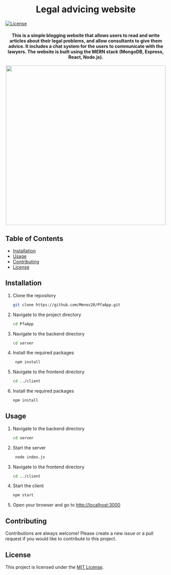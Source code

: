 <h1 align="center">Legal advicing website</h1>

[![License](https://img.shields.io/badge/license-MIT-blue.svg)](LICENSE)

<h4 align="center">This is a simple blogging website that allows users to read and write articles about their legal problems, and allow consultants to give them advice. It includes a chat system for the users to communicate with the lawyers. The website is built using the MERN stack (MongoDB, Express, React, Node.js).</h4>

<div align="center"><img height="500px" src="https://github.com/Menez20/PfaApp/assets/77332141/94b6ce7a-3cfb-45e0-91cc-aff28cf8c798" /></div>


## Table of Contents

- [Installation](#installation)
- [Usage](#usage)
- [Contributing](#contributing)
- [License](#license)

## Installation

1. Clone the repository
   ```sh
   git clone https://github.com/Menez20/PfaApp.git
   ```
2. Navigate to the project directory
   ```sh
   cd PfaApp
   ```
3. Navigate to the backend directory
   ```sh
   cd server
   ```
4. Install the required packages
   ```sh
    npm install
   ```
5. Navigate to the frontend directory
   ```sh
   cd ../client
   ```
6. Install the required packages
   ```sh
   npm install
   ```

## Usage

1. Navigate to the backend directory
   ```sh
   cd server
   ```
2. Start the server
   ```sh
    node index.js
   ```
3. Navigate to the frontend directory
   ```sh
   cd ../client
   ```
4. Start the client
   ```sh
   npm start
   ```
5. Open your browser and go to [http://localhost:3000](http://localhost:3000)

## Contributing

Contributions are always welcome! Please create a new issue or a pull request if you would like to contribute to this project.

## License

This project is licensed under the [MIT License](LICENSE).
